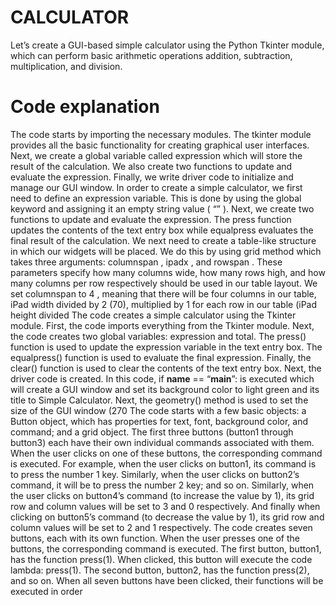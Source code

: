 # CALCULATOR
Let’s create a GUI-based simple calculator using the Python Tkinter module, which can perform basic arithmetic operations addition, subtraction, multiplication, and division.

# Code explanation
The code starts by importing the necessary modules.
The tkinter module provides all the basic functionality for creating graphical user interfaces.
Next, we create a global variable called expression which will store the result of the calculation.
We also create two functions to update and evaluate the expression.
Finally, we write driver code to initialize and manage our GUI window.
In order to create a simple calculator, we first need to define an expression variable.
This is done by using the global keyword and assigning it an empty string value ( “” ).
Next, we create two functions to update and evaluate the expression.
The press function updates the contents of the text entry box while equalpress evaluates the final result of the calculation.
We next need to create a table-like structure in which our widgets will be placed.
We do this by using grid method which takes three arguments: columnspan , ipadx , and rowspan .
These parameters specify how many columns wide, how many rows high, and how many columns per row respectively should be used in our table layout.
We set columnspan to 4 , meaning that there will be four columns in our table, iPad width divided by 2 (70), multiplied by 1 for each row in our table (iPad height divided
The code creates a simple calculator using the Tkinter module.
First, the code imports everything from the Tkinter module.
Next, the code creates two global variables: expression and total.
The press() function is used to update the expression variable in the text entry box.
The equalpress() function is used to evaluate the final expression.
Finally, the clear() function is used to clear the contents of the text entry box.
Next, the driver code is created.
In this code, if __name__ == “__main__”: is executed which will create a GUI window and set its background color to light green and its title to Simple Calculator.
Next, the geometry() method is used to set the size of the GUI window (270
The code starts with a few basic objects: a Button object, which has properties for text, font, background color, and command; and a grid object.
The first three buttons (button1 through button3) each have their own individual commands associated with them.
When the user clicks on one of these buttons, the corresponding command is executed.
For example, when the user clicks on button1, its command is to press the number 1 key.
Similarly, when the user clicks on button2’s command, it will be to press the number 2 key; and so on.
Similarly, when the user clicks on button4’s command (to increase the value by 1), its grid row and column values will be set to 3 and 0 respectively.
And finally when clicking on button5’s command (to decrease the value by 1), its grid row and column values will be set to 2 and 1 respectively.
The code creates seven buttons, each with its own function.
When the user presses one of the buttons, the corresponding command is executed.
The first button, button1, has the function press(1).
When clicked, this button will execute the code lambda: press(1).
The second button, button2, has the function press(2), and so on.
When all seven buttons have been clicked, their functions will be executed in order
